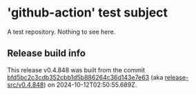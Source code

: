 # 'github-action' test subject

A test repository. Nothing to see here.


## Release build info

This release v0.4.848 was built from the commit [bfd5bc2c3cdb352cbb1d5b886264c36d143e7e63](https://github.com/kattecon/gh-release-test-ga/tree/bfd5bc2c3cdb352cbb1d5b886264c36d143e7e63) (aka [release-src/v0.4.848](https://github.com/kattecon/gh-release-test-ga/tree/release-src/v0.4.848)) on 2024-10-12T02:50:55.689Z.
        
